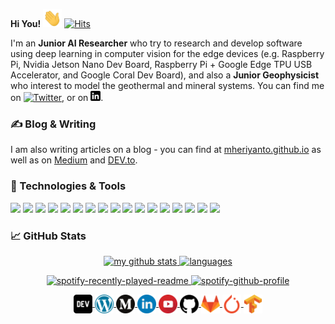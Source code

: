 **Hi You!** <img src="https://raw.githubusercontent.com/mheriyanto/mheriyanto/master/icons/wave.gif" width="30px">  [![Hits](https://hits.seeyoufarm.com/api/count/incr/badge.svg?url=https%3A%2F%2Fgithub.com%2Fmheriyanto%2Fhit-counter&count_bg=%2379C83D&title_bg=%23555555&icon=&icon_color=%23E7E7E7&title=hits&edge_flat=false)](https://hits.seeyoufarm.com)

I'm an **Junior AI Researcher** who try to research and develop software using deep learning in computer vision for the edge devices (e.g. Raspberry Pi, Nvidia Jetson Nano Dev Board, Raspberry Pi + Google Edge TPU USB Accelerator, and Google Coral Dev Board), and also a **Junior Geophysicist** who interest to model the geothermal and mineral systems. You can find me on [![Twitter][1.1]][1],  or on [![LinkedIn][2.1]][2].


### &#x270d; Blog & Writing

I am also writing articles on a blog - you can find at [mheriyanto.github.io](mheriyanto.github.io) as well as on [Medium](https://medium.com/@mheriyanto) and [DEV.to](https://dev.to/mheriyanto).


### 🔧 Technologies & Tools
![](https://img.shields.io/badge/OS-Ubuntu-informational?style=flat&logo=ubuntu&logoColor=white&color=2bbc8a)
![](https://img.shields.io/badge/OS-Raspbian-informational?style=flat&logo=raspberrypi&logoColor=white&color=2bbc8a)
![](https://img.shields.io/badge/Editor-VSCode-informational?style=flat&logo=visualstudiocode&logoColor=white&color=2bbc8a)
![](https://img.shields.io/badge/CVS-Git-informational?style=flat&logo=git&logoColor=white&color=2bbc8a)
![](https://img.shields.io/badge/CVS-GitHub-informational?style=flat&logo=github&logoColor=white&color=2bbc8a)
![](https://img.shields.io/badge/CVS-GitLab-informational?style=flat&logo=gitlab&logoColor=white&color=2bbc8a)
![](https://img.shields.io/badge/Code-Python-informational?style=flat&logo=python&logoColor=white&color=2bbc8a)
![](https://img.shields.io/badge/Code-C++-informational?style=flat&logo=cplusplus&logoColor=white&color=2bbc8a)
![](https://img.shields.io/badge/Code-CMake-informational?style=flat&logo=cmake&logoColor=white&color=2bbc8a)
![](https://img.shields.io/badge/Code-Matlab-informational?style=flat&logo=mathworks&logoColor=white&color=2bbc8a)
![](https://img.shields.io/badge/Code-Octave-informational?style=flat&logo=octave&logoColor=white&color=2bbc8a)
![](https://img.shields.io/badge/MLFramework-PyTorch-informational?style=flat&logo=pytorch&logoColor=white&color=2bbc8a)
![](https://img.shields.io/badge/MLFramework-TensorFlow-informational?style=flat&logo=tensorflow&logoColor=white&color=2bbc8a)
![](https://img.shields.io/badge/MLFramework-OpenCV-informational?style=flat&logo=opencv&logoColor=white&color=2bbc8a)
![](https://img.shields.io/badge/Database-SQLite-informational?style=flat&logo=sqlite&logoColor=white&color=2bbc8a)
![](https://img.shields.io/badge/Tools-Docker-informational?style=flat&logo=docker&logoColor=white&color=2bbc8a)
![](https://img.shields.io/badge/Cloud-Heroku-informational?style=flat&logo=heroku&logoColor=white&color=2bbc8a)


### &#x1f4c8; GitHub Stats

<a align="center" href="https://mheriyanto.github.io">
    <p align="center">
    <img src="https://github-readme-stats.vercel.app/api?username=mheriyanto&count_private=true&show_icons=true&theme=gotham" alt="my github stats" width="420"/>&nbsp;<img src="https://github-readme-stats.vercel.app/api/top-langs/?username=mheriyanto&layout=compact&theme=gotham" alt="languages" height="165">
    </p>
</a>

<a align="center" href="https://mheriyanto.github.io">
    <p align="center">
     <img src="https://spotify-recently-played-readme.vercel.app/api?user=mheriyanto&count=3&width=300" alt="spotify-recently-played-readme" width="230"/>&nbsp;<img src="https://spotify-github-profile.vercel.app/api/view?uid=mheriyanto&cover_image=true&theme=default" alt="spotify-github-profile" height="165">
   </p>
</a>


<p align="center">

<a href="https://dev.to/mheriyanto" target="blank">
<img align="center" src="https://github.com/mheriyanto/mheriyanto/blob/master/icons/dev.png?raw=true" height="30" width="30" />
</a>

<a href="https://mheriyanto.github.io" target="blank">
<img align="center" src="https://github.com/mheriyanto/mheriyanto/blob/master/icons/wordpress.png?raw=true" height="30" width="30" />
</a>

<a href="https://medium.com/@mheriyanto" target="blank">
<img align="center" src="https://github.com/mheriyanto/mheriyanto/blob/master/icons/medium.png?raw=true" height="30" width="30" />
</a>

<a href="https://linkedin.com/in/mheriyanto" target="blank">
<img align="center" src="https://github.com/mheriyanto/mheriyanto/blob/master/icons/linkedin.png?raw=true" height="30" width="30" />
</a>

<a href="https://www.youtube.com/channel/UCGPpspS9Gqmm4eMiOk-gGHw" target="blank">
<img align="center" src="https://github.com/mheriyanto/mheriyanto/blob/master/icons/youtube.png?raw=true" height="30" width="30" />
</a>

<a href="https://github.com/mheriyanto" target="blank">
<img align="center" src="https://github.com/mheriyanto/mheriyanto/blob/master/icons/github.png?raw=true" height="30" width="30" />
</a>

<a href="https://gitlab.com/mheriyanto" target="blank">
<img align="center" src="https://github.com/mheriyanto/mheriyanto/blob/master/icons/gitlab.png?raw=true" height="30" width="30" />
</a>

<a href="https://discuss.pytorch.org/u/mheriyanto" target="blank">
<img align="center" src="https://github.com/mheriyanto/mheriyanto/blob/master/icons/pytorch.png?raw=true" height="30" width="30" />
</a>

<a href="https://groups.google.com/u/1/a/tensorflow.org/g/discuss" target="blank">
<img align="center" src="https://github.com/mheriyanto/mheriyanto/blob/master/icons/tensorflow.png?raw=true" height="30" width="30" />
</a>

</p>

[1]: https://twitter.com/emheriyanto
[1.1]: http://i.imgur.com/wWzX9uB.png

[2]: https://www.linkedin.com/in/mheriyanto/
[2.1]: https://github.com/mheriyanto/mheriyanto/blob/master/icons/linkedin-black.png



